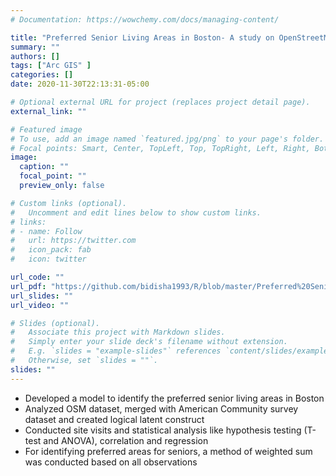 ```yaml
---
# Documentation: https://wowchemy.com/docs/managing-content/

title: "Preferred Senior Living Areas in Boston- A study on OpenStreetMap dataset"
summary: ""
authors: []
tags: ["Arc GIS" ]
categories: []
date: 2020-11-30T22:13:31-05:00

# Optional external URL for project (replaces project detail page).
external_link: ""

# Featured image
# To use, add an image named `featured.jpg/png` to your page's folder.
# Focal points: Smart, Center, TopLeft, Top, TopRight, Left, Right, BottomLeft, Bottom, BottomRight.
image:
  caption: ""
  focal_point: ""
  preview_only: false

# Custom links (optional).
#   Uncomment and edit lines below to show custom links.
# links:
# - name: Follow
#   url: https://twitter.com
#   icon_pack: fab
#   icon: twitter

url_code: ""
url_pdf: "https://github.com/bidisha1993/R/blob/master/Preferred%20Senior%20Living_Final%20Paper_Bidisha%20Das.pdf"
url_slides: ""
url_video: ""

# Slides (optional).
#   Associate this project with Markdown slides.
#   Simply enter your slide deck's filename without extension.
#   E.g. `slides = "example-slides"` references `content/slides/example-slides.md`.
#   Otherwise, set `slides = ""`.
slides: ""
---
```

* Developed a model to identify the preferred senior living areas in Boston 
* Analyzed OSM dataset, merged with American Community survey dataset and created logical latent construct 
* Conducted site visits and statistical analysis like hypothesis testing (T-test and ANOVA), correlation and regression
* For identifying preferred areas for seniors, a method of weighted sum was conducted based on all observations
